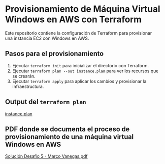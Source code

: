 # Provisionamiento de Máquina Virtual Windows en AWS con Terraform

Este repositorio contiene la configuración de Terraform para provisionar una instancia EC2 con Windows en AWS.

## Pasos para el provisionamiento

1. Ejecutar `terraform init` para inicializar el directorio con Terraform.
2. Ejecutar `terraform plan --out instance.plan` para ver los recursos que se crearán.
3. Ejecutar `terraform apply` para aplicar los cambios y provisionar la infraestructura.

## Output del `terraform plan`

[instance.plan](instance.plan)

## PDF donde se documenta el proceso de provisionamiento de una máquina virtual Windows en AWS

[Solución Desafio 5 - Marco Vanegas.pdf](Solucion_Desafio_5/Solución_Desafio_5_-_Marco_Vanegas.pdf)
